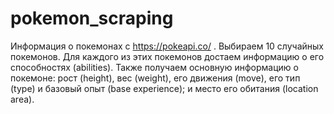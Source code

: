# pokemon_scraping

Информация о покемонах с https://pokeapi.co/ .
Выбираем 10 случайных покемонов. 
Для каждого из этих покемонов достаем информацию о его способностях (abilities). Также получаем основную информацию о покемоне: рост (height), вес (weight), его движения (move), его тип (type) и базовый опыт (base experience); и место его обитания (location area).
